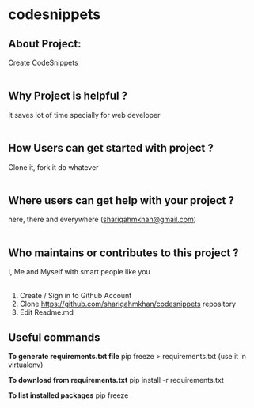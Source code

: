 # codesnippets

## About Project:<br>
Create CodeSnippets<br><br>

## Why Project is helpful ? <br>
It saves lot of time specially for web developer<br><br>

## How Users can get started with project ?<br>
Clone it, fork it do whatever<br><br>

## Where users can get help with your project ?<br>
here, there and everywhere (shariqahmkhan@gmail.com)<br><br>

## Who maintains or contributes to this project ?<br>
I, Me and Myself with smart people like you<br><br>

1. Create / Sign in to Github Account
2. Clone https://github.com/shariqahmkhan/codesnippets repository
3. Edit Readme.md 

## Useful commands
<b>To generate requirements.txt file</b>
pip freeze > requirements.txt (use it in virtualenv)

<b>To download from requirements.txt</b>
pip install -r requirements.txt

<b>To list installed packages</b>
pip freeze



